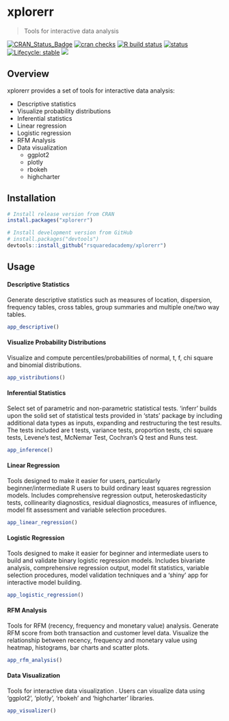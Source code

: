
<!-- README.md is generated from README.Rmd. Please edit that file -->

# xplorerr

> Tools for interactive data analysis

<!-- badges: start -->

[![CRAN\_Status\_Badge](https://www.r-pkg.org/badges/version/xplorerr)](https://cran.r-project.org/package=xplorerr)
[![cran
checks](https://cranchecks.info/badges/summary/xplorerr)](https://cran.r-project.org/web/checks/check_results_xplorerr.html)
[![R build
status](https://github.com/rsquaredacademy/xplorerr/workflows/R-CMD-check/badge.svg)](https://github.com/rsquaredacademy/xplorerr/actions)
[![status](https://tinyverse.netlify.com/badge/xplorerr)](https://CRAN.R-project.org/package=xplorerr)
[![Lifecycle:
stable](https://img.shields.io/badge/lifecycle-stable-brightgreen.svg)](https://lifecycle.r-lib.org/articles/stages.html)
[![](https://cranlogs.r-pkg.org/badges/grand-total/xplorerr)](https://cran.r-project.org/package=xplorerr)
<!-- badges: end -->

## Overview

xplorerr provides a set of tools for interactive data analysis:

-   Descriptive statistics
-   Visualize probability distributions
-   Inferential statistics
-   Linear regression
-   Logistic regression
-   RFM Analysis
-   Data visualization
    -   ggplot2
    -   plotly
    -   rbokeh
    -   highcharter

## Installation

``` r
# Install release version from CRAN
install.packages("xplorerr")

# Install development version from GitHub
# install.packages("devtools")
devtools::install_github("rsquaredacademy/xplorerr")
```

## Usage

#### Descriptive Statistics

Generate descriptive statistics such as measures of location,
dispersion, frequency tables, cross tables, group summaries and multiple
one/two way tables.

``` r
app_descriptive()
```

#### Visualize Probability Distributions

Visualize and compute percentiles/probabilities of normal, t, f, chi
square and binomial distributions.

``` r
app_vistributions()
```

#### Inferential Statistics

Select set of parametric and non-parametric statistical tests. ‘inferr’
builds upon the solid set of statistical tests provided in ‘stats’
package by including additional data types as inputs, expanding and
restructuring the test results. The tests included are t tests, variance
tests, proportion tests, chi square tests, Levene’s test, McNemar Test,
Cochran’s Q test and Runs test.

``` r
app_inference()
```

#### Linear Regression

Tools designed to make it easier for users, particularly
beginner/intermediate R users to build ordinary least squares regression
models. Includes comprehensive regression output, heteroskedasticity
tests, collinearity diagnostics, residual diagnostics, measures of
influence, model fit assessment and variable selection procedures.

``` r
app_linear_regression()
```

#### Logistic Regression

Tools designed to make it easier for beginner and intermediate users to
build and validate binary logistic regression models. Includes bivariate
analysis, comprehensive regression output, model fit statistics,
variable selection procedures, model validation techniques and a ‘shiny’
app for interactive model building.

``` r
app_logistic_regression()
```

#### RFM Analysis

Tools for RFM (recency, frequency and monetary value) analysis. Generate
RFM score from both transaction and customer level data. Visualize the
relationship between recency, frequency and monetary value using
heatmap, histograms, bar charts and scatter plots.

``` r
app_rfm_analysis()
```

#### Data Visualization

Tools for interactive data visualization . Users can visualize data
using ‘ggplot2’, ‘plotly’, ‘rbokeh’ and ‘highcharter’ libraries.

``` r
app_visualizer()
```
